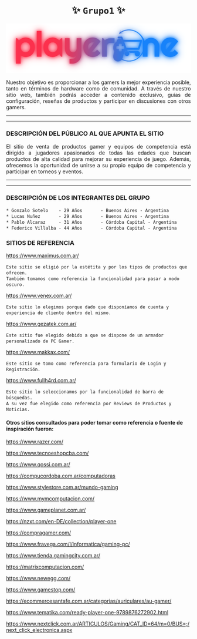 <div align="center">

#  ******✨ `Grupo1` ✨******

</div>

![playerOne](./logo/logoBarra.png)


<div align="justify">

Nuestro objetivo es proporcionar a los gamers la mejor experiencia posible, tanto en términos de hardware como de comunidad. A través de nuestro sitio web, también podrás acceder a contenido exclusivo, guías de configuración, reseñas de productos y participar en discusiones con otros gamers.

</div>

***
***

### **DESCRIPCIÓN DEL PÚBLICO AL QUE APUNTA EL SITIO**

<div align="justify">

El sitio de venta de productos gamer y equipos de competencia está dirigido a jugadores apasionados de todas las edades que buscan productos de alta calidad para mejorar su experiencia de juego. Además, ofrecemos la oportunidad de unirse a su propio equipo de competencia y participar en torneos y eventos.

</div>


***
***

### **DESCRIPCIÓN DE LOS INTEGRANTES DEL GRUPO**

```
* Gonzalo Sotelo    - 29 Años       - Buenos Aires - Argentina 
* Lucas Nuñez       - 29 Años       - Buenos Aires - Argentina 
* Pablo Alcaraz     - 31 Años       - Córdoba Capital - Argentina
* Federico Villalba - 44 Años       - Córdoba Capital - Argentina
```

### **SITIOS DE REFERENCIA**


https://www.maximus.com.ar/
```
Este sitio se eligió por la estétita y por los tipos de productos que ofrecen.
También tomamos como referencia la funcionalidad para pasar a modo oscuro.
```

https://www.venex.com.ar/
```
Este sitio lo elegimos porque dado que disponíamos de cuenta y experiencia de cliente dentro del mismo.
```

https://www.gezatek.com.ar/

```
Este sitio fue elegido debido a que se dispone de un armador personalizado de PC Gamer.
```

https://www.makkax.com/
```
Este sitio se tomo como referencia para formulario de Login y Registración.
```

https://www.fullh4rd.com.ar/
```
Este sitio lo seleccionamos por la funcionalidad de barra de búsquedas.
A su vez fue elegido como referencia por Reviews de Productos y Noticias.
```

#### Otros sitios consultados para poder tomar como referencia o fuente de inspiración fueron:

https://www.razer.com/

https://www.tecnoeshopcba.com/

https://www.qossi.com.ar/

https://compucordoba.com.ar/computadoras

https://www.stylestore.com.ar/mundo-gaming

https://www.mymcomputacion.com/

https://www.gameplanet.com.ar/

https://nzxt.com/en-DE/collection/player-one

https://compragamer.com/

https://www.fravega.com/l/informatica/gaming-pc/

https://www.tienda.gamingcity.com.ar/

https://matrixcomputacion.com/

https://www.newegg.com/

https://www.gamestop.com/

https://ecommercesantafe.com.ar/categorias/auriculares/au-gamer/

https://www.tematika.com/ready-player-one-9789876272902.html

https://www.nextclick.com.ar/ARTICULOS/Gaming/CAT_ID=64/m=0/BUS=;/next_click_electronica.aspx
